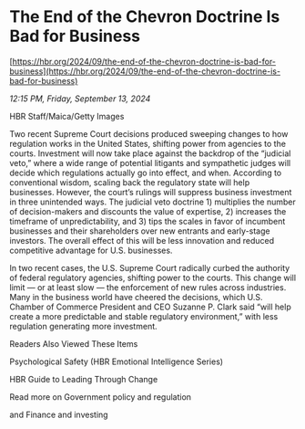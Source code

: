 # The End of the Chevron Doctrine Is Bad for Business

[https://hbr.org/2024/09/the-end-of-the-chevron-doctrine-is-bad-for-business](https://hbr.org/2024/09/the-end-of-the-chevron-doctrine-is-bad-for-business)

*12:15 PM, Friday, September 13, 2024*

HBR Staff/Maica/Getty Images

Two recent Supreme Court decisions produced sweeping changes to how regulation works in the United States, shifting power from agencies to the courts. Investment will now take place against the backdrop of the “judicial veto,” where a wide range of potential litigants and sympathetic judges will decide which regulations actually go into effect, and when. According to conventional wisdom, scaling back the regulatory state will help businesses. However, the court’s rulings will suppress business investment in three unintended ways. The judicial veto doctrine 1) multiplies the number of decision-makers and discounts the value of expertise, 2) increases the timeframe of unpredictability, and 3) tips the scales in favor of incumbent businesses and their shareholders over new entrants and early-stage investors. The overall effect of this will be less innovation and reduced competitive advantage for U.S. businesses.

In two recent cases, the U.S. Supreme Court radically curbed the authority of federal regulatory agencies, shifting power to the courts. This change will limit — or at least slow — the enforcement of new rules across industries. Many in the business world have cheered the decisions, which U.S. Chamber of Commerce President and CEO Suzanne P. Clark said “will help create a more predictable and stable regulatory environment,” with less regulation generating more investment.

Readers Also Viewed These Items

Psychological Safety (HBR Emotional Intelligence Series)

HBR Guide to Leading Through Change

Read more on Government policy and regulation

and Finance and investing

